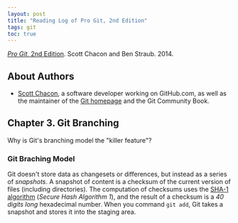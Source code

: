 ```yaml
---
layout: post
title: "Reading Log of Pro Git, 2nd Edition"
tags: git
toc: true
---
```


[*Pro Git*, 2nd Edition](https://git-scm.com/book/en/v2). Scott Chacon and Ben Straub. 2014.

## About Authors

- [Scott Chacon](https://scottchacon.com/), a software developer working on GitHub.com, as well as the maintainer of the [Git homepage](https://git-scm.com/) and the Git Community Book.

## Chapter 3. Git Branching

Why is Git's branching model the "killer feature"?

### Git Braching Model

Git doesn't store data as changesets or differences, but instead as a series of *snapshots*. A snapshot of content is a checksum of the current version of files (including directories). The computation of checksums uses the [SHA-1 algorithm](https://en.wikipedia.org/wiki/SHA-1) (*Secure Hash Algorithm 1*), and the result of a checksum is a *40 digits long* hexadecimal number. When you command `git add`, Git takes a snapshot and stores it into the staging area.